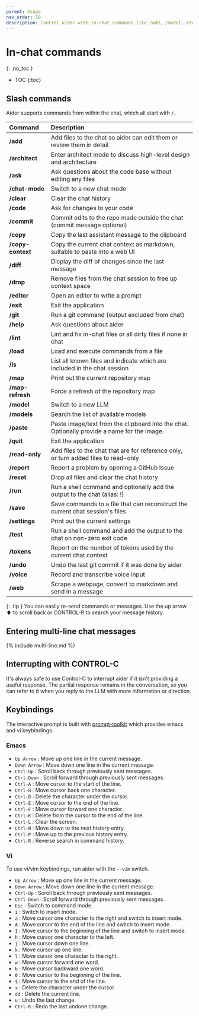 ```yaml
---
parent: Usage
nav_order: 50
description: Control aider with in-chat commands like /add, /model, etc.
---
```


# In-chat commands
{: .no_toc }

- TOC
{:toc}

## Slash commands

Aider supports commands from within the chat, which all start with `/`.

<!--[[[cog
from aider.commands import get_help_md
cog.out(get_help_md())
]]]-->

|Command|Description|
|:------|:----------|
| **/add** | Add files to the chat so aider can edit them or review them in detail |
| **/architect** | Enter architect mode to discuss high-level design and architecture |
| **/ask** | Ask questions about the code base without editing any files |
| **/chat-mode** | Switch to a new chat mode |
| **/clear** | Clear the chat history |
| **/code** | Ask for changes to your code |
| **/commit** | Commit edits to the repo made outside the chat (commit message optional) |
| **/copy** | Copy the last assistant message to the clipboard |
| **/copy-context** | Copy the current chat context as markdown, suitable to paste into a web UI |
| **/diff** | Display the diff of changes since the last message |
| **/drop** | Remove files from the chat session to free up context space |
| **/editor** | Open an editor to write a prompt |
| **/exit** | Exit the application |
| **/git** | Run a git command (output excluded from chat) |
| **/help** | Ask questions about aider |
| **/lint** | Lint and fix in-chat files or all dirty files if none in chat |
| **/load** | Load and execute commands from a file |
| **/ls** | List all known files and indicate which are included in the chat session |
| **/map** | Print out the current repository map |
| **/map-refresh** | Force a refresh of the repository map |
| **/model** | Switch to a new LLM |
| **/models** | Search the list of available models |
| **/paste** | Paste image/text from the clipboard into the chat.        Optionally provide a name for the image. |
| **/quit** | Exit the application |
| **/read-only** | Add files to the chat that are for reference only, or turn added files to read-only |
| **/report** | Report a problem by opening a GitHub Issue |
| **/reset** | Drop all files and clear the chat history |
| **/run** | Run a shell command and optionally add the output to the chat (alias: !) |
| **/save** | Save commands to a file that can reconstruct the current chat session's files |
| **/settings** | Print out the current settings |
| **/test** | Run a shell command and add the output to the chat on non-zero exit code |
| **/tokens** | Report on the number of tokens used by the current chat context |
| **/undo** | Undo the last git commit if it was done by aider |
| **/voice** | Record and transcribe voice input |
| **/web** | Scrape a webpage, convert to markdown and send in a message |

<!--[[[end]]]-->

{: .tip }
You can easily re-send commands or messages.
Use the up arrow ⬆ to scroll back
or CONTROL-R to search your message history.

## Entering multi-line chat messages

{% include multi-line.md %}

## Interrupting with CONTROL-C

It's always safe to use Control-C to interrupt aider if it isn't providing a useful response. The partial response remains in the conversation, so you can refer to it when you reply to the LLM with more information or direction.

## Keybindings

The interactive prompt is built with [prompt-toolkit](https://github.com/prompt-toolkit/python-prompt-toolkit) which provides emacs and vi keybindings. 

### Emacs

- `Up Arrow` : Move up one line in the current message.
- `Down Arrow` : Move down one line in the current message.
- `Ctrl-Up` : Scroll back through previously sent messages.
- `Ctrl-Down` : Scroll forward through previously sent messages.
- `Ctrl-A` : Move cursor to the start of the line.
- `Ctrl-B` : Move cursor back one character.
- `Ctrl-D` : Delete the character under the cursor.
- `Ctrl-E` : Move cursor to the end of the line.
- `Ctrl-F` : Move cursor forward one character.
- `Ctrl-K` : Delete from the cursor to the end of the line.
- `Ctrl-L` : Clear the screen.
- `Ctrl-N` : Move down to the next history entry.
- `Ctrl-P` : Move up to the previous history entry.
- `Ctrl-R` : Reverse search in command history.


### Vi

To use vi/vim keybindings, run aider with the `--vim` switch.

- `Up Arrow` : Move up one line in the current message.
- `Down Arrow` : Move down one line in the current message.
- `Ctrl-Up` : Scroll back through previously sent messages.
- `Ctrl-Down` : Scroll forward through previously sent messages.
- `Esc` : Switch to command mode.
- `i` : Switch to insert mode.
- `a` : Move cursor one character to the right and switch to insert mode.
- `A` : Move cursor to the end of the line and switch to insert mode.
- `I` : Move cursor to the beginning of the line and switch to insert mode.
- `h` : Move cursor one character to the left.
- `j` : Move cursor down one line.
- `k` : Move cursor up one line.
- `l` : Move cursor one character to the right.
- `w` : Move cursor forward one word.
- `b` : Move cursor backward one word.
- `0` : Move cursor to the beginning of the line.
- `$` : Move cursor to the end of the line.
- `x` : Delete the character under the cursor.
- `dd` : Delete the current line.
- `u` : Undo the last change.
- `Ctrl-R` : Redo the last undone change.


